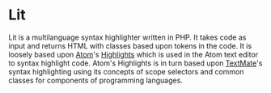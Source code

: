 [a]: https://atom.io
[b]: https://github.com/atom/highlights
[c]: https://macromates.com

# Lit #

Lit is a multilanguage syntax highlighter written in PHP. It takes code as input and returns HTML with classes based upon tokens in the code. It is loosely based upon [Atom][a]'s [Highlights][b] which is used in the Atom text editor to syntax highlight code. Atom's Highlights is in turn based upon [TextMate][c]'s syntax highlighting using its concepts of scope selectors and common classes for components of programming languages.